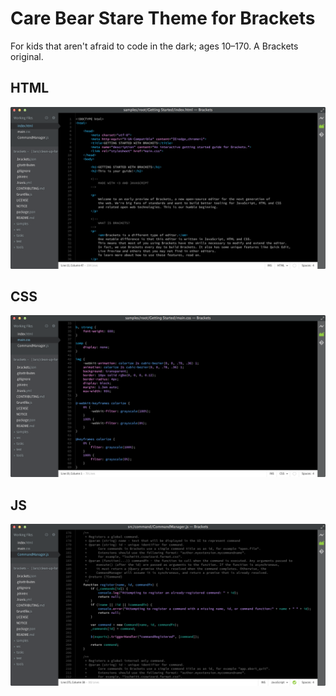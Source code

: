 Care Bear Stare Theme for Brackets
=============================

For kids that aren't afraid to code in the dark; ages 10–170. A Brackets original.

## HTML
![HTML Screenshot](https://github.com/Brackets-Themes/CareBearStareDark/blob/master/screenshots/html.png)

## CSS
![CSS Screenshot](https://github.com/Brackets-Themes/CareBearStareDark/blob/master/screenshots/css.png)

## JS
![JS Screenshot](https://github.com/Brackets-Themes/CareBearStareDark/blob/master/screenshots/js.png)
